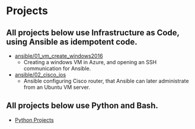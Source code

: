 # Projects
## All projects below use **Infrastructure as Code**, using Ansible as idempotent code.
- [ansible/01_vm_create_windows2016](https://github.com/techienaut/ansible/tree/master/01_vm_create_windows2016)
  - Creating a windows VM in Azure, and opening an SSH communication for Ansible.
- [ansible/02_cisco_ios](https://github.com/techienaut/ansible/tree/master/02_cisco_ios)
  - Ansible configuring Cisco router, that Ansible can later administrate from an Ubuntu VM server.

## All projects below use **Python and Bash**.
- [Python Projects](https://github.com/techienaut/Python)
